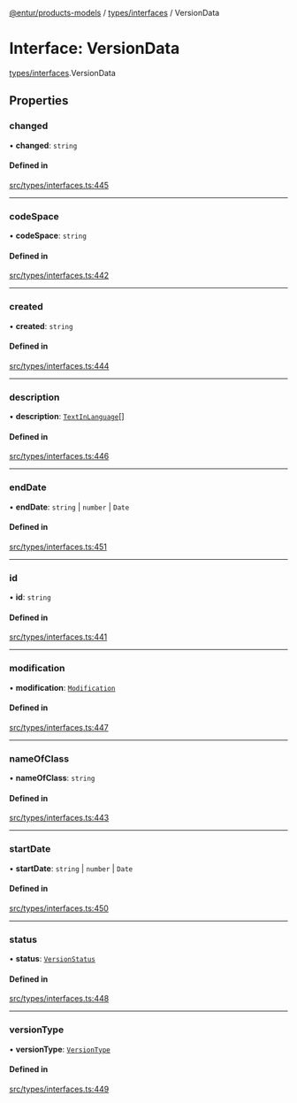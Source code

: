 [@entur/products-models](../README.md) / [types/interfaces](../modules/types_interfaces.md) / VersionData

# Interface: VersionData

[types/interfaces](../modules/types_interfaces.md).VersionData

## Properties

### changed

• **changed**: `string`

#### Defined in

[src/types/interfaces.ts:445](https://github.com/entur/products-models/blob/main/src/types/interfaces.ts#L445)

___

### codeSpace

• **codeSpace**: `string`

#### Defined in

[src/types/interfaces.ts:442](https://github.com/entur/products-models/blob/main/src/types/interfaces.ts#L442)

___

### created

• **created**: `string`

#### Defined in

[src/types/interfaces.ts:444](https://github.com/entur/products-models/blob/main/src/types/interfaces.ts#L444)

___

### description

• **description**: [`TextInLanguage`](../modules/types_types.md#textinlanguage)[]

#### Defined in

[src/types/interfaces.ts:446](https://github.com/entur/products-models/blob/main/src/types/interfaces.ts#L446)

___

### endDate

• **endDate**: `string` \| `number` \| `Date`

#### Defined in

[src/types/interfaces.ts:451](https://github.com/entur/products-models/blob/main/src/types/interfaces.ts#L451)

___

### id

• **id**: `string`

#### Defined in

[src/types/interfaces.ts:441](https://github.com/entur/products-models/blob/main/src/types/interfaces.ts#L441)

___

### modification

• **modification**: [`Modification`](../enums/types_enums.Modification.md)

#### Defined in

[src/types/interfaces.ts:447](https://github.com/entur/products-models/blob/main/src/types/interfaces.ts#L447)

___

### nameOfClass

• **nameOfClass**: `string`

#### Defined in

[src/types/interfaces.ts:443](https://github.com/entur/products-models/blob/main/src/types/interfaces.ts#L443)

___

### startDate

• **startDate**: `string` \| `number` \| `Date`

#### Defined in

[src/types/interfaces.ts:450](https://github.com/entur/products-models/blob/main/src/types/interfaces.ts#L450)

___

### status

• **status**: [`VersionStatus`](../enums/types_enums.VersionStatus.md)

#### Defined in

[src/types/interfaces.ts:448](https://github.com/entur/products-models/blob/main/src/types/interfaces.ts#L448)

___

### versionType

• **versionType**: [`VersionType`](../enums/types_enums.VersionType.md)

#### Defined in

[src/types/interfaces.ts:449](https://github.com/entur/products-models/blob/main/src/types/interfaces.ts#L449)
